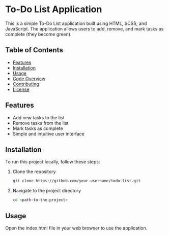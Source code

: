 # To-Do List Application

This is a simple To-Do List application built using HTML, SCSS, and JavaScript. The application allows users to add, remove, and mark tasks as complete (they become green).

## Table of Contents
- [Features](#features)
- [Installation](#installation)
- [Usage](#usage)
- [Code Overview](#code-overview)
- [Contributing](#contributing)
- [License](#license)

## Features
- Add new tasks to the list
- Remove tasks from the list
- Mark tasks as complete
- Simple and intuitive user interface

## Installation
To run this project locally, follow these steps:

1. Clone the repository
   ```sh
   git clone https://github.com/your-username/todo-list.git
   ```
2. Navigate to the project directory
   ```sh
   cd <path-to-the-project>
   ```

## Usage
Open the index.html file in your web browser to use the application.
